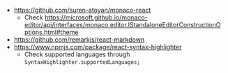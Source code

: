 - https://github.com/suren-atoyan/monaco-react
    - Check https://microsoft.github.io/monaco-editor/api/interfaces/monaco.editor.IStandaloneEditorConstructionOptions.html#theme
- https://github.com/remarkjs/react-markdown
- https://www.npmjs.com/package/react-syntax-highlighter
    - Check supported languages through `SyntaxHighlighter.supportedLanguages;`